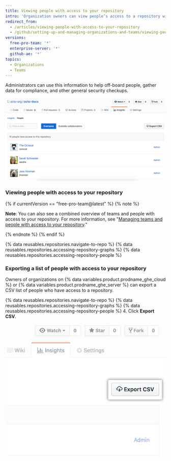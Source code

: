 ```yaml
---
title: Viewing people with access to your repository
intro: 'Organization owners can view people’s access to a repository within an organization. Owners of organizations using {% data variables.product.prodname_ghe_cloud %} or {% data variables.product.prodname_ghe_server %} can also export a CSV list of people who have access to a repository.'
redirect_from:
  - /articles/viewing-people-with-access-to-your-repository
  - /github/setting-up-and-managing-organizations-and-teams/viewing-people-with-access-to-your-repository
versions:
  free-pro-team: '*'
  enterprise-server: '*'
  github-ae: '*'
topics:
  - Organizations
  - Teams
---
```


Administrators can use this information to help off-board people, gather data for compliance, and other general security checkups.

![Repository people permissions list](/assets/images/help/repository/repository-permissions-list.png)

### Viewing people with access to your repository

{% if currentVersion == "free-pro-team@latest" %}
{% note %}

**Note**: You can also see a combined overview of teams and people with access to your repository. For more information, see "[Managing teams and people with access to your repository](/github/administering-a-repository/managing-teams-and-people-with-access-to-your-repository)."

{% endnote %}
{% endif %}

{% data reusables.repositories.navigate-to-repo %}
{% data reusables.repositories.accessing-repository-graphs %}
{% data reusables.repositories.accessing-repository-people %}

### Exporting a list of people with access to your repository

Owners of organizations on {% data variables.product.prodname_ghe_cloud %} or {% data variables.product.prodname_ghe_server %} can export a CSV list of people who have access to a repository.

{% data reusables.repositories.navigate-to-repo %}
{% data reusables.repositories.accessing-repository-graphs %}
{% data reusables.repositories.accessing-repository-people %}
4. Click **Export CSV**.
  ![People tab in the repository sidebar](/assets/images/help/repository/export-repository-permissions.png)
